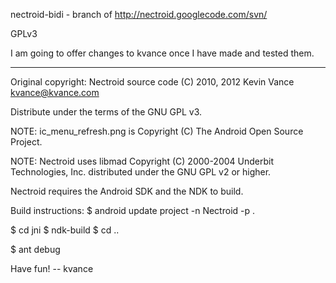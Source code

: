 nectroid-bidi - branch of http://nectroid.googlecode.com/svn/

GPLv3

I am going to offer changes to kvance once I have made and tested them.

-------------------
Original copyright:
Nectroid source code
(C) 2010, 2012 Kevin Vance <kvance@kvance.com>

Distribute under the terms of the GNU GPL v3.


NOTE: ic_menu_refresh.png is Copyright (C) The Android Open Source
      Project.

NOTE: Nectroid uses libmad Copyright (C) 2000-2004 Underbit Technologies, Inc.
      distributed under the GNU GPL v2 or higher.


Nectroid requires the Android SDK and the NDK to build.


Build instructions:
$ android update project -n Nectroid -p .

$ cd jni
$ ndk-build
$ cd ..

$ ant debug


Have fun!
-- kvance

